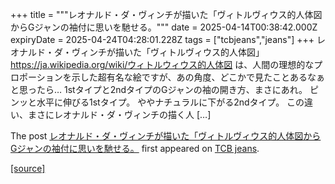 +++
title = """レオナルド・ダ・ヴィンチが描いた「ヴィトルヴィウス的人体図からGジャンの袖付に思いを馳せる。"""
date = 2025-04-14T00:38:42.000Z
expiryDate = 2025-04-24T04:28:01.228Z
tags = ["tcbjeans","jeans"]
+++
レオナルド・ダ・ヴィンチが描いた「ヴィトルヴィウス的人体図」 https://ja.wikipedia.org/wiki/ウィトルウィウス的人体図 は、人間の理想的なプロポーションを示した超有名な絵ですが、あの角度、どこかで見たことあるなぁと思ったら… 1stタイプと2ndタイプのGジャンの袖の開き方、まさにあれ。 ピンッと水平に伸びる1stタイプ。 ややナチュラルに下がる2ndタイプ。 この違い、まさにレオナルド・ダ・ヴィンチの描く人 \[…\]

The post [レオナルド・ダ・ヴィンチが描いた「ヴィトルヴィウス的人体図からGジャンの袖付に思いを馳せる。](http://tcbjeans.com/2025/04/14/52026) first appeared on [TCB jeans](http://tcbjeans.com).

[[source]](http://tcbjeans.com/2025/04/14/52026)
